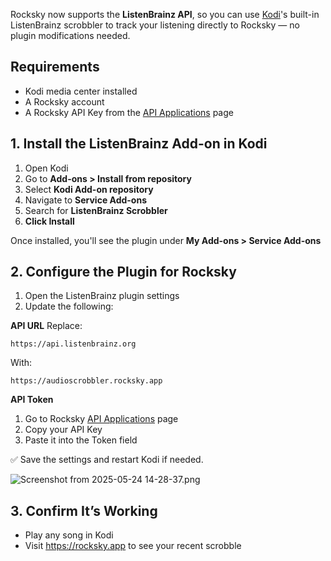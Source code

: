 Rocksky now supports the **ListenBrainz API**, so you can use [Kodi](https://kodi.tv/)'s built-in ListenBrainz scrobbler to track your listening directly to Rocksky — no plugin modifications needed.

## Requirements
- Kodi media center installed
- A Rocksky account
- A Rocksky API Key from the [API Applications](https://rocksky.app/apikeys) page

## 1. Install the ListenBrainz Add-on in Kodi
1. Open Kodi
2. Go to **Add-ons > Install from repository**
3. Select **Kodi Add-on repository**
4. Navigate to **Service Add-ons**
5. Search for **ListenBrainz Scrobbler**
6. **Click Install**

Once installed, you'll see the plugin under **My Add-ons > Service Add-ons**


## 2. Configure the Plugin for Rocksky
1. Open the ListenBrainz plugin settings
2. Update the following:

**API URL**
Replace:
```
https://api.listenbrainz.org
```
With:
```
https://audioscrobbler.rocksky.app
```
**API Token**
1. Go to Rocksky [API Applications](https://rocksky.app/apikeys) page
2. Copy your API Key
3. Paste it into the Token field

✅ Save the settings and restart Kodi if needed.


![Screenshot from 2025-05-24 14-28-37.png](https://api.apidog.com/api/v1/projects/821757/resources/355406/image-preview)

## 3. Confirm It’s Working
- Play any song in Kodi
- Visit https://rocksky.app to see your recent scrobble